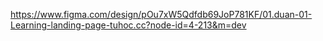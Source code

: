 https://www.figma.com/design/pOu7xW5Qdfdb69JoP781KF/01.duan-01-Learning-landing-page-tuhoc.cc?node-id=4-213&m=dev
